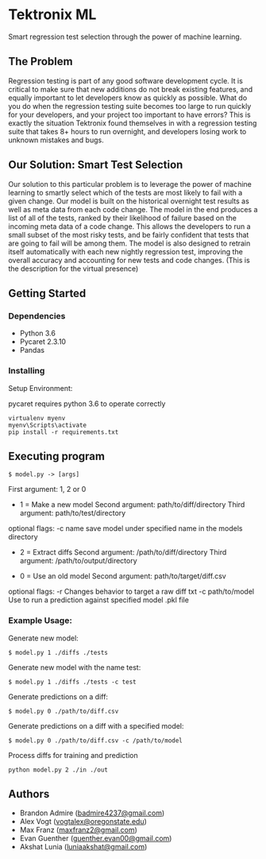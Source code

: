 # Tektronix ML

Smart regression test selection through the power of machine learning.

## The Problem

Regression testing is part of any good software development cycle. It is critical to make sure that new additions do not break existing features, and equally important to let developers know as quickly as possible. What do you do when the regression testing suite becomes too large to run quickly for your developers, and your project too important to have errors? This is exactly the situation Tektronix found themselves in with a regression testing suite that takes 8+ hours to run overnight, and developers losing work to unknown mistakes and bugs.

## Our Solution: Smart Test Selection

Our solution to this particular problem is to leverage the power of machine learning to smartly select which of the tests are most likely to fail with a given change. Our model is built on the historical overnight test results as well as meta data from each code change. The model in the end produces a list of all of the tests, ranked by their likelihood of failure based on the incoming meta data of a code change. This allows the developers to run a small subset of the most risky tests, and be fairly confident that tests that are going to fail will be among them. The model is also designed to retrain itself automatically with each new nightly regression test, improving the overall accuracy and accounting for new tests and code changes.
(This is the description for the virtual presence)

## Getting Started

### Dependencies

- Python 3.6
- Pycaret 2.3.10
- Pandas

### Installing

Setup Environment:

pycaret requires python 3.6 to operate correctly

```
virtualenv myenv
myenv\Scripts\activate
pip install -r requirements.txt
```

## Executing program

```
$ model.py -> [args]
```

First argument: 1, 2 or 0

- 1 = Make a new model
Second argument: path/to/diff/directory
Third argument: path/to/test/directory

optional flags:
-c name save model under specified name in the models directory

- 2 = Extract diffs
Second argument: /path/to/diff/directory
Third argument: /path/to/output/directory

- 0 = Use an old model
Second argument: path/to/target/diff.csv

optional flags:
-r  Changes behavior to target a raw diff txt
-c path/to/model Use to run a prediction against specified model .pkl file


### Example Usage:

Generate new model:

```
$ model.py 1 ./diffs ./tests
```

Generate new model with the name test:

```
$ model.py 1 ./diffs ./tests -c test
```

Generate predictions on a diff:

```
$ model.py 0 ./path/to/diff.csv 
```

Generate predictions on a diff with a specified model:

```
$ model.py 0 ./path/to/diff.csv -c /path/to/model
```

Process diffs for training and prediction

```
python model.py 2 ./in ./out
```
## Authors

- Brandon Admire (badmire4237@gmail.com)
- Alex Vogt (vogtalex@oregonstate.edu)
- Max Franz (maxfranz2@gmail.com)
- Evan Guenther (guenther.evan00@gmail.com)
- Akshat Lunia (luniaakshat@gmail.com)
